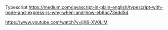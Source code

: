 Typescript
https://medium.com/javascript-in-plain-english/typescript-with-node-and-express-js-why-when-and-how-eb6bc73edd5d

https://www.youtube.com/watch?v=IjX6-XV0LiM